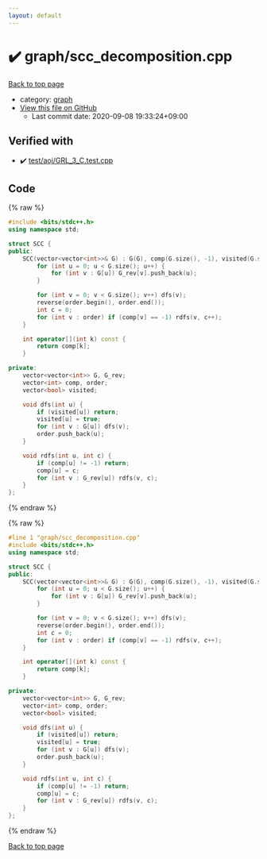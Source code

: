 ```yaml
---
layout: default
---
```


<!-- mathjax config similar to math.stackexchange -->
<script type="text/javascript" async
  src="https://cdnjs.cloudflare.com/ajax/libs/mathjax/2.7.5/MathJax.js?config=TeX-MML-AM_CHTML">
</script>
<script type="text/x-mathjax-config">
  MathJax.Hub.Config({
    TeX: { equationNumbers: { autoNumber: "AMS" }},
    tex2jax: {
      inlineMath: [ ['$','$'] ],
      processEscapes: true
    },
    "HTML-CSS": { matchFontHeight: false },
    displayAlign: "left",
    displayIndent: "2em"
  });
</script>

<script type="text/javascript" src="https://cdnjs.cloudflare.com/ajax/libs/jquery/3.4.1/jquery.min.js"></script>
<script src="https://cdn.jsdelivr.net/npm/jquery-balloon-js@1.1.2/jquery.balloon.min.js" integrity="sha256-ZEYs9VrgAeNuPvs15E39OsyOJaIkXEEt10fzxJ20+2I=" crossorigin="anonymous"></script>
<script type="text/javascript" src="../../assets/js/copy-button.js"></script>
<link rel="stylesheet" href="../../assets/css/copy-button.css" />


# :heavy_check_mark: graph/scc_decomposition.cpp

<a href="../../index.html">Back to top page</a>

* category: <a href="../../index.html#f8b0b924ebd7046dbfa85a856e4682c8">graph</a>
* <a href="{{ site.github.repository_url }}/blob/master/graph/scc_decomposition.cpp">View this file on GitHub</a>
    - Last commit date: 2020-09-08 19:33:24+09:00




## Verified with

* :heavy_check_mark: <a href="../../verify/test/aoj/GRL_3_C.test.cpp.html">test/aoj/GRL_3_C.test.cpp</a>


## Code

<a id="unbundled"></a>
{% raw %}
```cpp
#include <bits/stdc++.h>
using namespace std;

struct SCC {
public:
    SCC(vector<vector<int>>& G) : G(G), comp(G.size(), -1), visited(G.size()), G_rev(G.size()) {
        for (int u = 0; u < G.size(); u++) {
            for (int v : G[u]) G_rev[v].push_back(u);
        }

        for (int v = 0; v < G.size(); v++) dfs(v);
        reverse(order.begin(), order.end());
        int c = 0;
        for (int v : order) if (comp[v] == -1) rdfs(v, c++);
    }

    int operator[](int k) const {
        return comp[k];
    }

private:
    vector<vector<int>> G, G_rev;
    vector<int> comp, order;
    vector<bool> visited;

    void dfs(int u) {
        if (visited[u]) return;
        visited[u] = true;
        for (int v : G[u]) dfs(v);
        order.push_back(u);
    }

    void rdfs(int u, int c) {
        if (comp[u] != -1) return;
        comp[u] = c;
        for (int v : G_rev[u]) rdfs(v, c);
    }
};
```
{% endraw %}

<a id="bundled"></a>
{% raw %}
```cpp
#line 1 "graph/scc_decomposition.cpp"
#include <bits/stdc++.h>
using namespace std;

struct SCC {
public:
    SCC(vector<vector<int>>& G) : G(G), comp(G.size(), -1), visited(G.size()), G_rev(G.size()) {
        for (int u = 0; u < G.size(); u++) {
            for (int v : G[u]) G_rev[v].push_back(u);
        }

        for (int v = 0; v < G.size(); v++) dfs(v);
        reverse(order.begin(), order.end());
        int c = 0;
        for (int v : order) if (comp[v] == -1) rdfs(v, c++);
    }

    int operator[](int k) const {
        return comp[k];
    }

private:
    vector<vector<int>> G, G_rev;
    vector<int> comp, order;
    vector<bool> visited;

    void dfs(int u) {
        if (visited[u]) return;
        visited[u] = true;
        for (int v : G[u]) dfs(v);
        order.push_back(u);
    }

    void rdfs(int u, int c) {
        if (comp[u] != -1) return;
        comp[u] = c;
        for (int v : G_rev[u]) rdfs(v, c);
    }
};

```
{% endraw %}

<a href="../../index.html">Back to top page</a>

